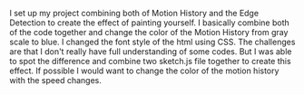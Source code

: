 I set up my project combining both of Motion History and the Edge Detection to create the effect of painting yourself. 
I basically combine both of the code together and change the color of the Motion History from gray scale to blue. I changed the font style of the html using CSS. 
The challenges are that I don't really have full understanding of some codes. But I was able to spot the difference and combine two sketch.js
file together to create this effect. If possible I would want to change the color of the motion history with the speed changes.
